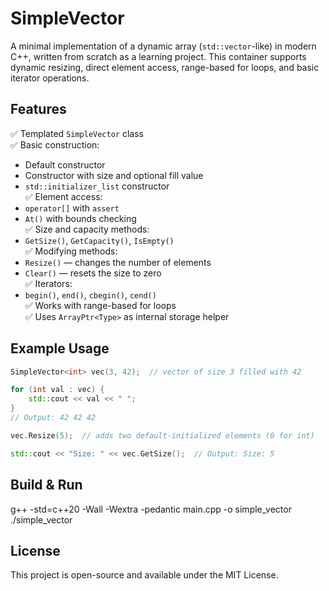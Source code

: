 # SimpleVector

A minimal implementation of a dynamic array (`std::vector`-like) in modern C++, written from scratch as a learning project. This container supports dynamic resizing, direct element access, range-based for loops, and basic iterator operations.

## Features

✅ Templated `SimpleVector` class  
✅ Basic construction:
- Default constructor
- Constructor with size and optional fill value
- `std::initializer_list` constructor  
  ✅ Element access:
- `operator[]` with `assert`
- `At()` with bounds checking  
  ✅ Size and capacity methods:
- `GetSize()`, `GetCapacity()`, `IsEmpty()`  
  ✅ Modifying methods:
- `Resize()` — changes the number of elements
- `Clear()` — resets the size to zero  
  ✅ Iterators:
- `begin()`, `end()`, `cbegin()`, `cend()`  
  ✅ Works with range-based for loops  
  ✅ Uses `ArrayPtr<Type>` as internal storage helper

## Example Usage

```cpp
SimpleVector<int> vec(3, 42);  // vector of size 3 filled with 42

for (int val : vec) {
    std::cout << val << " ";
}
// Output: 42 42 42

vec.Resize(5);  // adds two default-initialized elements (0 for int)

std::cout << "Size: " << vec.GetSize();  // Output: Size: 5
```
## Build & Run

g++ -std=c++20 -Wall -Wextra -pedantic main.cpp -o simple_vector
./simple_vector

## License

This project is open-source and available under the MIT License.
